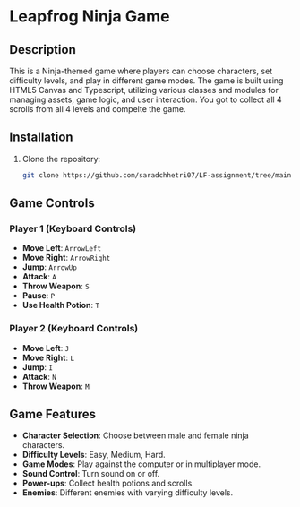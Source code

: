 # Leapfrog Ninja Game

## Description

This is a Ninja-themed game where players can choose characters, set difficulty levels, and play in different game modes. The game is built using HTML5 Canvas and Typescript, utilizing various classes and modules for managing assets, game logic, and user interaction. You got to collect all 4 scrolls from all 4 levels and compelte the game.

## Installation

1. Clone the repository:
   ```bash
   git clone https://github.com/saradchhetri07/LF-assignment/tree/main/LF-minor-project/Leapfrog-Ninja
   ```

## Game Controls

### Player 1 (Keyboard Controls)

- **Move Left**: `ArrowLeft`
- **Move Right**: `ArrowRight`
- **Jump**: `ArrowUp`
- **Attack**: `A`
- **Throw Weapon**: `S`
- **Pause**: `P`
- **Use Health Potion**: `T`

### Player 2 (Keyboard Controls)

- **Move Left**: `J`
- **Move Right**: `L`
- **Jump**: `I`
- **Attack**: `N`
- **Throw Weapon**: `M`

## Game Features

- **Character Selection**: Choose between male and female ninja characters.
- **Difficulty Levels**: Easy, Medium, Hard.
- **Game Modes**: Play against the computer or in multiplayer mode.
- **Sound Control**: Turn sound on or off.
- **Power-ups**: Collect health potions and scrolls.
- **Enemies**: Different enemies with varying difficulty levels.

